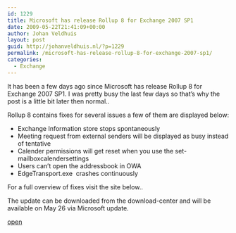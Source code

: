 ```yaml
---
id: 1229
title: Microsoft has release Rollup 8 for Exchange 2007 SP1
date: 2009-05-22T21:41:09+00:00
author: Johan Veldhuis
layout: post
guid: http://johanveldhuis.nl/?p=1229
permalink: /microsoft-has-release-rollup-8-for-exchange-2007-sp1/
categories:
  - Exchange
---
```

It has been a few days ago since Microsoft has release Rollup 8 for Exchange 2007 SP1. I was pretty busy the last few days so that&#8217;s why the post is a little bit later then normal..

Rollup 8 contains fixes for several issues a few of them are displayed below:

  * Exchange Information store stops spontaneously
  * Meeting request from external senders will be displayed as busy instead of tentative
  * Calender permissions will get reset when you use the set-mailboxcalendersettings
  * Users can&#8217;t open the addressbook in OWA
  * EdgeTransport.exe  crashes continuously

For a full overview of fixes visit the site below..

The update can be downloaded from the download-center and will be available on May 26 via Microsoft update.

[open](http://support.microsoft.com/kb/968012)
